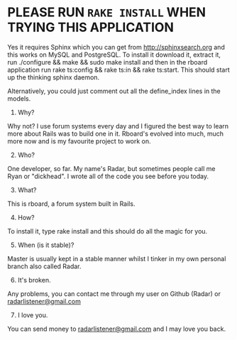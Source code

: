 PLEASE RUN `RAKE INSTALL` WHEN TRYING THIS APPLICATION
====================================================

Yes it requires Sphinx which you can get from http://sphinxsearch.org and this works on MySQL and PostgreSQL. To install it download it, extract it, run ./configure && make && sudo make install and then in the rboard application run rake ts:config && rake ts:in && rake ts:start. This should start up the thinking sphinx daemon.

Alternatively, you could just comment out all the define_index lines in the models.

1. Why?

Why not? I use forum systems every day and I figured the best way to learn more about Rails was to build one in it. Rboard's evolved into much, much more now and is my favourite project to work on.

2. Who?

One developer, so far. My name's Radar, but sometimes people call me Ryan or "dickhead". I wrote all of the code you see before you today.

3. What?

This is rboard, a forum system built in Rails.

4. How?

To install it, type rake install and this should do all the magic for you.

5. When (is it stable)?

Master is usually kept in a stable manner whilst I tinker in my own personal branch also called Radar.

6. It's broken.

Any problems, you can contact me through my user on Github (Radar) or radarlistener@gmail.com

7. I love you.

You can send money to radarlistener@gmail.com and I may love you back.
